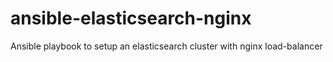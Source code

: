 # ansible-elasticsearch-nginx
Ansible playbook to setup an elasticsearch cluster with nginx load-balancer
